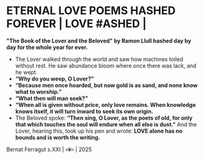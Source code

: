# ETERNAL LOVE POEMS HASHED FOREVER | LOVE #ASHED |

__"The Book of the Lover and the Beloved" by Ramon Llull hashed day by day for the whole year for ever.__

* The Lover walked through the world and saw how machines toiled without rest. He saw abundance bloom where once there was lack, and he wept.
* __“Why do you weep, O Lover?”__
* __“Because men once hoarded, but now gold is as sand, and none know what to worship.”__
* __“What then will man seek?”__
* __“When all is given without price, only love remains. When knowledge knows itself, it will turn inward to seek its own origin.__
* The Beloved spoke: __“Then sing, O Lover, as the poets of old, for only that which touches the soul will endure when all else is dust.”__
And the Lover, hearing this, took up his pen and wrote: __LOVE alone has no bounds and is worth the writing.__

Bernat Ferragut s.XXI | ‹⦿› | 2025